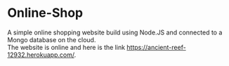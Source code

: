 # Online-Shop

A simple online shopping website build using Node.JS and connected to a Mongo database on the cloud.  
The website is online and here is the link https://ancient-reef-12932.herokuapp.com/.
